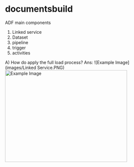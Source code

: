 # documentsbuild

ADF main components
1) Linked service
2) Dataset
3) pipeline
4) trigger
5) activities

A) How do apply the full load process?
Ans: ![Example Image](images/Linked Service.PNG)
<img src="../images/Linked Service.PNG" alt="Example Image" width="400" height="300">

